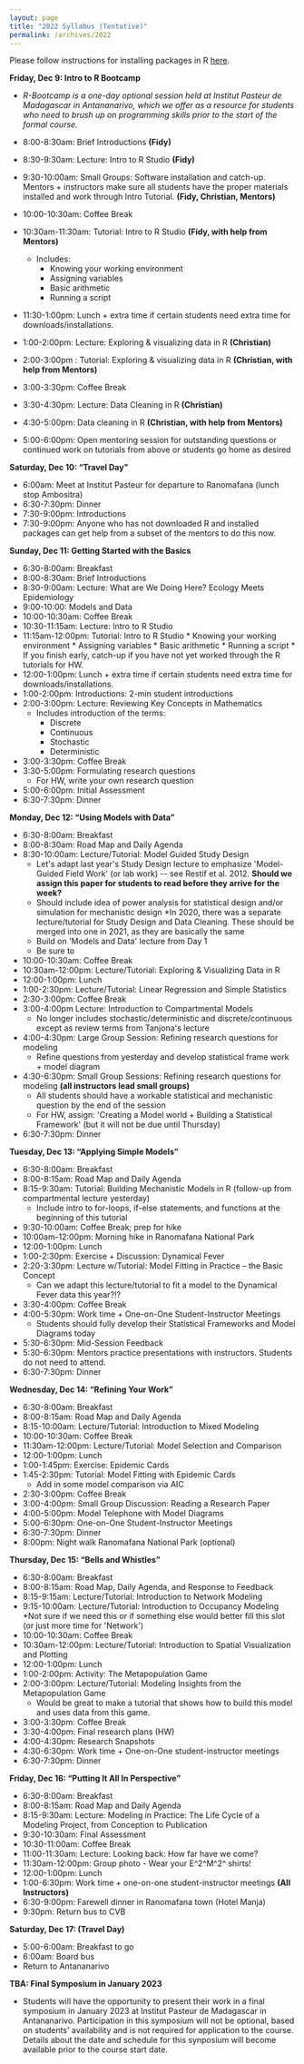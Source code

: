```yaml
---
layout: page
title: "2022 Syllabus (Tentative)"
permalink: /archives/2022
---
```



Please follow instructions for installing packages in R [here](E2M2-2018/E2M2_InstallPackages.html).


**Friday, Dec 9: Intro to R Bootcamp**
* *R-Bootcamp is a one-day optional session held at Institut Pasteur de Madagascar in Antananarivo, which we offer as a resource for students who need to brush up on programming skills prior to the start of the formal course.*

* 8:00-8:30am: Brief Introductions __(Fidy)__
* 8:30-9:30am: Lecture: Intro to R Studio __(Fidy)__
* 9:30-10:00am: Small Groups: Software installation and catch-up. Mentors + instructors make sure all students have the proper materials installed and work through Intro Tutorial. __(Fidy, Christian, Mentors)__
* 10:00-10:30am: Coffee Break
* 10:30am-11:30am: Tutorial: Intro to R Studio __(Fidy, with help from Mentors)__
  * Includes:
      * Knowing your working environment
      * Assigning variables
      * Basic arithmetic
      * Running a script
* 11:30-1:00pm: Lunch + extra time if certain students need extra time for downloads/installations.
* 1:00-2:00pm: Lecture: Exploring & visualizing data in R __(Christian)__
* 2:00-3:00pm : Tutorial: Exploring & visualizing data in R __(Christian, with help from Mentors)__
* 3:00-3:30pm: Coffee Break 
* 3:30-4:30pm: Lecture: Data Cleaning in R __(Christian)__
* 4:30-5:00pm: Data cleaning in R __(Christian, with help from Mentors)__
* 5:00-6:00pm: Open mentoring session for outstanding questions or continued work on tutorials from above or students go home as desired

**Saturday, Dec 10: “Travel Day"**

* 6:00am: Meet at Institut Pasteur for departure to Ranomafana (lunch stop Ambositra)
* 6:30-7:30pm: Dinner
* 7:30-9:00pm: Introductions
* 7:30-9:00pm: Anyone who has not downloaded R and installed packages can get help from a subset of the mentors to do this now.  

**Sunday, Dec 11: Getting Started with the Basics**

* 6:30-8:00am: Breakfast
* 8:00-8:30am: Brief Introductions 
* 8:30-9:00am: Lecture: What are We Doing Here? Ecology Meets Epidemiology
* 9:00-10:00: Models and Data 
* 10:00-10:30am: Coffee Break
* 10:30-11:15am: Lecture: Intro to R Studio 
* 11:15am-12:00pm: Tutorial: Intro to R Studio 
      * Knowing your working environment
      * Assigning variables
      * Basic arithmetic
      * Running a script
      * If you finish early, catch-up if you have not yet worked through the R tutorials for HW.
* 12:00-1:00pm: Lunch + extra time if certain students need extra time for downloads/installations.
* 1:00-2:00pm:  Introductions: 2-min student introductions 
* 2:00-3:00pm: Lecture: Reviewing Key Concepts in Mathematics 
  * Includes introduction of the terms:
    * Discrete
    * Continuous
    * Stochastic
    * Deterministic
* 3:00-3:30pm: Coffee Break 
* 3:30-5:00pm: Formulating research questions 
  * For HW, write your own research question
* 5:00-6:00pm: Initial Assessment
* 6:30-7:30pm: Dinner

**Monday, Dec 12: “Using Models with Data”**

* 6:30-8:00am: Breakfast
* 8:00-8:30am: Road Map and Daily Agenda
* 8:30-10:00am: Lecture/Tutorial: Model Guided Study Design 
  * Let's adapt last year's Study Design lecture to emphasize 'Model-Guided Field Work' (or lab work) -- see         Restif et al. 2012. **Should we assign this paper for students to read before they arrive for the week?**
  * Should include idea of power analysis for statistical design and/or simulation for mechanistic design
  *In 2020, there was a separate lecture/tutorial for Study Design and Data Cleaning. These should be merged into   one in 2021, as they are basically the same
  * Build on 'Models and Data' lecture from Day 1
  * Be sure to 
* 10:00-10:30am: Coffee Break
* 10:30am-12:00pm:  Lecture/Tutorial: Exploring & Visualizing Data in R 
* 12:00-1:00pm: Lunch
* 1:00-2:30pm: Lecture/Tutorial: Linear Regression and Simple Statistics 
* 2:30-3:00pm: Coffee Break
* 3:00-4:00pm Lecture: Introduction to Compartmental Models 
  * No longer includes stochastic/deterministic and discrete/continuous except as review terms from Tanjona's        lecture
* 4:00-4:30pm: Large Group Session: Refining research questions for modeling
  * Refine questions from yesterday and develop statistical frame work + model diagram
* 4:30-6:30pm: Small Group Sessions: Refining research questions for modeling __(all instructors lead small groups)__
  * All students should have a workable statistical and mechanistic question by the end of the session
  * For HW, assign: 'Creating a Model world + Building a Statistical Framework' (but it will not be due until Thursday)
* 6:30-7:30pm: Dinner

**Tuesday, Dec 13: “Applying Simple Models”**

* 6:30-8:00am: Breakfast
* 8:00-8:15am: Road Map and Daily Agenda 
* 8:15-9:30am: Tutorial: Building Mechanistic Models in R (follow-up from compartmental lecture yesterday)
  * Include intro to for-loops, if-else statements, and functions at the beginning of this tutorial
* 9:30-10:00am: Coffee Break; prep for hike
* 10:00am-12:00pm: Morning hike in Ranomafana National Park
* 12:00-1:00pm: Lunch
* 1:00-2:30pm: Exercise + Discussion: Dynamical Fever 
* 2:20-3:30pm: Lecture w/Tutorial: Model Fitting in Practice – the Basic Concept 
  * Can we adapt this lecture/tutorial to fit a model to the Dynamical Fever data this year?!?
* 3:30-4:00pm: Coffee Break
* 4:00-5:30pm: Work time + One-on-One Student-Instructor Meetings 
  * Students should fully develop their Statistical Frameworks and Model Diagrams today
* 5:30-6:30pm: Mid-Session Feedback 
* 5:30-6:30pm: Mentors practice presentations with instructors. Students do not need to attend. 
* 6:30-7:30pm: Dinner

**Wednesday, Dec 14: “Refining Your Work”**

* 6:30-8:00am: Breakfast
* 8:00-8:15am: Road Map and Daily Agenda 
* 8:15-10:00am: Lecture/Tutorial: Introduction to Mixed Modeling 
* 10:00-10:30am: Coffee Break
* 11:30am-12:00pm: Lecture/Tutorial: Model Selection and Comparison 
* 12:00-1:00pm: Lunch
* 1:00-1:45pm: Exercise: Epidemic Cards 
* 1:45-2:30pm: Tutorial: Model Fitting with Epidemic Cards
  * Add in some model comparison via AIC
* 2:30-3:00pm: Coffee Break
* 3:00-4:00pm: Small Group Discussion: Reading a Research Paper
* 4:00-5:00pm: Model Telephone with Model Diagrams
* 5:00-6:30pm:  One-on-One Student-Instructor Meetings 
* 6:30-7:30pm: Dinner
* 8:00pm: Night walk Ranomafana National Park (optional) 

**Thursday, Dec 15: “Bells and Whistles”**

* 6:30-8:00am: Breakfast
* 8:00-8:15am: Road Map, Daily Agenda, and Response to Feedback
* 8:15-9:15am: Lecture/Tutorial: Introduction to Network Modeling 
* 9:15-10:00am: Lecture/Tutorial: Introduction to Occupancy Modeling
  *Not sure if we need this or if something else would better fill this slot (or just more time for 'Network')
* 10:00-10:30am: Coffee Break
* 10:30am-12:00pm: Lecture/Tutorial: Introduction to Spatial Visualization and Plotting
* 12:00-1:00pm: Lunch
* 1:00-2:00pm: Activity: The Metapopulation Game 
* 2:00-3:00pm: Lecture/Tutorial: Modeling Insights from the Metapopulation Game 
  * Would be great to make a tutorial that shows how to build this model and uses data from this game.
* 3:00-3:30pm: Coffee Break
* 3:30-4:00pm: Final research plans (HW)
* 4:00-4:30pm: Research Snapshots 
* 4:30-6:30pm: Work time + One-on-One student-instructor meetings 
* 6:30-7:30pm: Dinner

**Friday, Dec 16: “Putting It All In Perspective”**

* 6:30-8:00am: Breakfast
* 8:00-8:15am: Road Map and Daily Agenda 
* 8:15-9:30am: Lecture: Modeling in Practice: The Life Cycle of a Modeling Project, from Conception to Publication  
* 9:30-10:30am: Final Assessment 
* 10:30-11:00am: Coffee Break
* 11:00-11:30am: Lecture: Looking back: How far have we come?
* 11:30am-12:00pm: Group photo - Wear your E^2^M^2^ shirts! 
* 12:00-1:00pm: Lunch
* 1:00-6:30pm: Work time + one-on-one student-instructor meetings __(All Instructors)__
* 6:30-9:00pm: Farewell dinner in Ranomafana town (Hotel Manja)
* 9:30pm: Return bus to CVB

**Saturday, Dec 17: (Travel Day)**

* 5:00-6:00am: Breakfast to go
* 6:00am: Board bus
* Return to Antananarivo 

**TBA: Final Symposium in January 2023**

* Students will have the opportunity to present their work in a final symposium in January 2023 at Institut Pasteur de Madagascar in Antananarivo. Participation in this symposium will not be optional, based on students' availability and is not required for application to the course. Details about the date and schedule for this synposium will become available prior to the course start date. 

